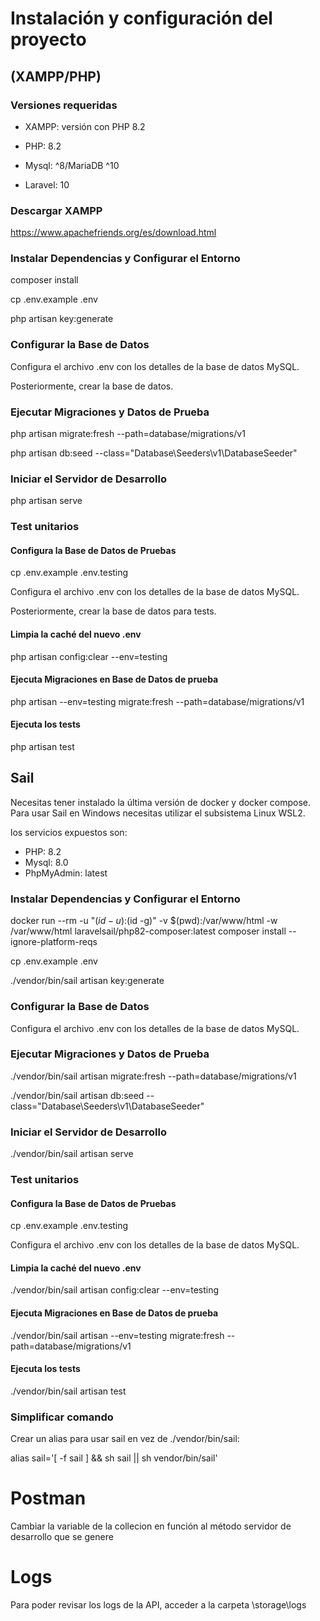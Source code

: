 # Instalación y configuración del proyecto

## (XAMPP/PHP)

### Versiones requeridas

- XAMPP: versión con PHP 8.2

- PHP: 8.2
- Mysql: ^8/MariaDB ^10
- Laravel: 10

### Descargar XAMPP

https://www.apachefriends.org/es/download.html

### Instalar Dependencias y Configurar el Entorno

composer install

cp .env.example .env

php artisan key:generate

### Configurar la Base de Datos

Configura el archivo .env con los detalles de la base de datos MySQL.

Posteriormente, crear la base de datos.

### Ejecutar Migraciones y Datos de Prueba

php artisan migrate:fresh --path=database/migrations/v1

php artisan db:seed --class="Database\\Seeders\\v1\\DatabaseSeeder"

### Iniciar el Servidor de Desarrollo

php artisan serve

### Test unitarios

#### Configura la Base de Datos de Pruebas

cp .env.example .env.testing

Configura el archivo .env con los detalles de la base de datos MySQL.

Posteriormente, crear la base de datos para tests.

#### Limpia la caché del nuevo .env

php artisan config:clear --env=testing

#### Ejecuta Migraciones en Base de Datos de prueba

php artisan --env=testing migrate:fresh --path=database/migrations/v1

#### Ejecuta los tests

php artisan test

## Sail

Necesitas tener instalado la última versión de docker y docker compose.
Para usar Sail en Windows necesitas utilizar el subsistema Linux WSL2.

los servicios expuestos son:
 - PHP: 8.2
 - Mysql: 8.0
 - PhpMyAdmin: latest

### Instalar Dependencias y Configurar el Entorno

docker run --rm -u "$(id -u):$(id -g)" -v $(pwd):/var/www/html -w /var/www/html laravelsail/php82-composer:latest composer install --ignore-platform-reqs

cp .env.example .env

./vendor/bin/sail artisan key:generate

### Configurar la Base de Datos

Configura el archivo .env con los detalles de la base de datos MySQL.

### Ejecutar Migraciones y Datos de Prueba

./vendor/bin/sail artisan migrate:fresh --path=database/migrations/v1

./vendor/bin/sail artisan db:seed --class="Database\\Seeders\\v1\\DatabaseSeeder"

### Iniciar el Servidor de Desarrollo

./vendor/bin/sail artisan serve

### Test unitarios

#### Configura la Base de Datos de Pruebas

cp .env.example .env.testing

Configura el archivo .env con los detalles de la base de datos MySQL.

#### Limpia la caché del nuevo .env

./vendor/bin/sail artisan config:clear --env=testing

#### Ejecuta Migraciones en Base de Datos de prueba

./vendor/bin/sail artisan --env=testing migrate:fresh --path=database/migrations/v1

#### Ejecuta los tests

./vendor/bin/sail artisan test

### Simplificar comando

Crear un alias para usar sail en vez de ./vendor/bin/sail:

alias sail='[ -f sail ] && sh sail || sh vendor/bin/sail'

# Postman

Cambiar la variable de la collecion en función al método servidor de desarrollo que se genere

# Logs

Para poder revisar los logs de la API, acceder a la carpeta \storage\logs
